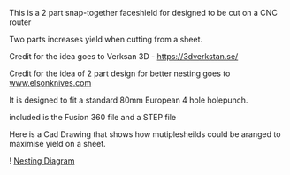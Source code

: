 

This is a 2 part snap-together faceshield for designed to be cut on a CNC router

Two parts increases yield when cutting from a sheet.

Credit for the idea goes to Verksan 3D - https://3dverkstan.se/



Credit for the idea of 2 part design for better nesting goes to www.elsonknives.com

It is designed to fit a standard 80mm European 4 hole holepunch.

included is the Fusion 360 file and a STEP file


Here is a Cad Drawing that shows how mutiplesheilds could be aranged to maximise yield on a sheet. 

! [Nesting Diagram](https://github.com/Johnr24/COVID19_FACESHIELD_4_CNC_ROUTER/blob/master/raw/2020-04-18%2011_22_24-Window.png)
